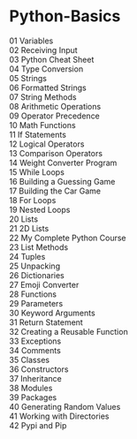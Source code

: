 # Python-Basics<br>
01 Variables<br>
02 Receiving Input<br>
03 Python Cheat Sheet<br>
04 Type Conversion<br>
05 Strings<br>
06 Formatted Strings<br>
07 String Methods<br>
08 Arithmetic Operations<br>
09 Operator Precedence<br>
10 Math Functions<br>
11 If Statements<br>
12 Logical Operators<br>
13 Comparison Operators<br>
14 Weight Converter Program<br> 
15 While Loops<br>
16 Building a Guessing Game<br>
17 Building the Car Game<br>
18 For Loops<br>
19 Nested Loops<br>
20 Lists<br>
21 2D Lists<br>
22 My Complete Python Course<br>
23 List Methods<br>
24 Tuples<br>
25 Unpacking<br>
26 Dictionaries<br>
27 Emoji Converter<br>
28 Functions<br>
29 Parameters<br>
30 Keyword Arguments<br>
31 Return Statement<br>
32 Creating a Reusable Function<br>
33 Exceptions<br>
34 Comments<br>
35 Classes<br>
36 Constructors<br>
37 Inheritance<br>
38 Modules<br>
39 Packages<br>
40 Generating Random Values<br>
41 Working with Directories<br> 
42 Pypi and Pip<br>
